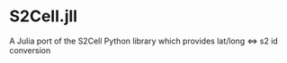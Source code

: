 # S2Cell.jll
A Julia port of the S2Cell Python library which provides lat/long &lt;=> s2 id conversion
